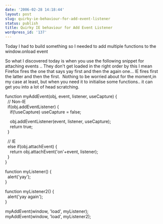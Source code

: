 ```yaml
---
date: '2006-02-28 14:18:44'
layout: post
slug: quirky-ie-behaviour-for-add-event-listener
status: publish
title: Quirky IE behaviour for Add Event Listener
wordpress_id: '137'
---
```


Today I had to build something so I needed to add multiple functions to the window.onload event  
  
So what I discovered today is when you use the following snippet for attaching events .. They don't get loaded in the right order by this I mean Firefox fires the one that says yay first and then the again one... IE fires first the latter and then the first.  Nothing to be worried about for the moment,in my case at least, but when you need it to initialise some functions.. it can get you into a lot of head scratching.  
  
function myAddEvent(obj, event, listener, useCapture) {  
  // Non-IE  
  if(obj.addEventListener) {  
    if(!useCapture) useCapture = false;  
  
    obj.addEventListener(event, listener, useCapture);  
    return true;  
  }  
  
  // IE  
  else if(obj.attachEvent) {  
    return obj.attachEvent('on'+event, listener);  
  }  
}  
  
function myListener() {  
  alert('yay');  
}  
  
function myListener2() {  
  alert('yay again');  
}  
  
myAddEvent(window, 'load', myListener);  
myAddEvent(window, 'load', myListener2);  
  

